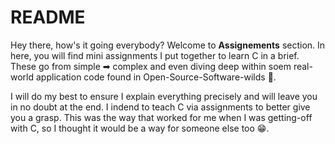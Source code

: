 # README

Hey there, how's it going everybody? Welcome to **Assignements** section. In here, you will find
mini assignments I put together to learn C in a brief. These go from simple ➡ complex and even
diving deep within soem real-world application code found in Open-Source-Software-wilds 🤗.

I will do my best to ensure I explain everything precisely and will leave you in no doubt at the
end. I indend to teach C via assignments to better give you a grasp. This was the way that worked
for me when I was getting-off with C, so I thought it would be a way for someone else too 😁.
